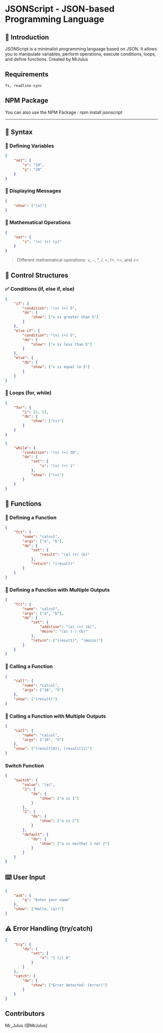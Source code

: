 # JSONScript - JSON-based Programming Language

## 📌 Introduction
JSONScript is a minimalist programming language based on JSON. It allows you to manipulate variables, perform operations, execute conditions, loops, and define functions.
Created by MrJulus

## Requirements
```text
fs, readline-sync
```

## NPM Package
You can also use the NPM Package : npm install jsonscript

---

## 📖 Syntax

### 🔹 Defining Variables
```json
{
    "set": {
        "x": "10",
        "y": "20"
    }
}
```

### 🔹 Displaying Messages
```json
{
    "show": ["(x)"]
}
```

### 🔹 Mathematical Operations
```json
{
    "set": {
        "z": "(x) (+) (y)"
    }
}
```
> Different mathematical operations: +, -, *, /, =, !=, <=, and >=

## 🔄 Control Structures
### ✅ Conditions (if, else if, else)
```json
{
    "if": {
        "condition": "(x) (>) 5",
        "do": {
            "show": ["x is greater than 5"]
        }
    },
    "else if": {
        "condition": "(x) (<) 5",
        "do": {
            "show": ["x is less than 5"]
        }
    },
    "else": {
        "do": {
            "show": ["x is equal to 5"]
        }
    }
}
```

### 🔁 Loops (for, while)
```json
{
    "for": {
        "i": [1, 5],
        "do": {
            "show": ["(i)"]
        }
    }
}

{
    "while": {
        "condition": "(x) (<) 20",
        "do": {
            "set": {
                "x": "(x) (+) 1"
            },
            "show": ["(x)"]
        }
    }
}
```

## 🔧 Functions
### 🔹 Defining a Function
```json
{
    "fct": {
        "name": "calcul",
        "args": ["a", "b"],
        "do": {
            "set": {
                "result": "(a) (+) (b)"
            },
            "return": "(result)"
        }
    }
}
```

### 🔹 Defining a Function with Multiple Outputs
```json
{
    "fct": {
        "name": "calcul",
        "args": ["a", "b"],
        "do": {
            "set": {
                "addition": "(a) (+) (b)",
                "moins": "(a) (-) (b)"
            },
            "return": ["(result)", "(moins)"]
        }
    }
}
```

### 🔹 Calling a Function
```json
{
    "call": {
        "name": "calcul",
        "args": ["10", "5"]
    },
    "show": ["(result)"]
}
```

### 🔹 Calling a Function with Multiple Outputs
```json
{
    "call": {
        "name": "calcul",
        "args": ["10", "5"]
    },
    "show": ["(result[0]), (result[1])"]
}
```

### Switch Function
```json
{
    "switch": {
        "value": "(a)",
        "1": {
            "do": { 
                "show": ["a is 1"] 
            }
        },
        "2": {
            "do": {
                "show": ["a is 2"] 
            }
        },
        "default": {
            "do": { 
                "show": ["a is neither 1 nor 2"] 
            }
        }
    }
}

```

## ⌨️ User Input
```json
{
    "ask": {
        "q": "Enter your name"
    },
    "show": ["Hello, (q)!"]
}
```

## ⚠️ Error Handling (try/catch)
```json
{
    "try": {
        "do": {
            "set": {
                "x": "1 (/) 0"
            }
        }
    },
    "catch": {
        "do": {
            "show": ["Error detected: (error)"]
        }
    }
}

```

## Contributors
Mr_Julus (@MrJulus)
